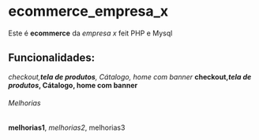 # ecommerce_empresa_x
Este é **ecommerce** da *empresa x* feit PHP e Mysql

## Funcionalidades:
_checkout,**tela de produtos**, Cátalogo, home com banner_
**checkout,_tela de produtos_, Cátalogo, home com banner**

###### Melhorias
__melhorias1__, _melhorias2_, melhorias3